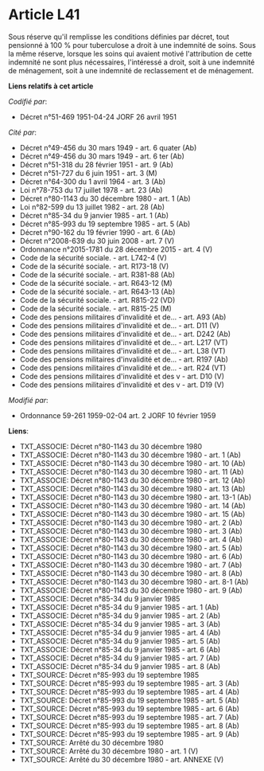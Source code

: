 # Article L41

Sous réserve qu'il remplisse les conditions définies par décret, tout pensionné à 100 % pour tuberculose a droit à une
indemnité de soins. Sous la même réserve, lorsque les soins qui avaient motivé l'attribution de cette indemnité ne sont plus
nécessaires, l'intéressé a droit, soit à une indemnité de ménagement, soit à une indemnité de reclassement et de ménagement.

**Liens relatifs à cet article**

_Codifié par_:

  - Décret n°51-469 1951-04-24 JORF 26 avril 1951

_Cité par_:

  - Décret n°49-456 du 30 mars 1949 - art. 6 quater (Ab)
  - Décret n°49-456 du 30 mars 1949 - art. 6 ter (Ab)
  - Décret n°51-318 du 28 février 1951 - art. 9 (Ab)
  - Décret n°51-727 du 6 juin 1951 - art. 3 (M)
  - Décret n°64-300 du 1 avril 1964 - art. 3 (Ab)
  - Loi n°78-753 du 17 juillet 1978 - art. 23 (Ab)
  - Décret n°80-1143 du 30 décembre 1980 - art. 1 (Ab)
  - Loi n°82-599 du 13 juillet 1982 - art. 28 (Ab)
  - Décret n°85-34 du 9 janvier 1985 - art. 1 (Ab)
  - Décret n°85-993 du 19 septembre 1985 - art. 5 (Ab)
  - Décret n°90-162 du 19 février 1990 - art. 6 (Ab)
  - Décret n°2008-639 du 30 juin 2008 - art. 7 (V)
  - Ordonnance n°2015-1781 du 28 décembre 2015 - art. 4 (V)
  - Code de la sécurité sociale. - art. L742-4 (V)
  - Code de la sécurité sociale. - art. R173-18 (V)
  - Code de la sécurité sociale. - art. R381-88 (Ab)
  - Code de la sécurité sociale. - art. R643-12 (M)
  - Code de la sécurité sociale. - art. R643-13 (Ab)
  - Code de la sécurité sociale. - art. R815-22 (VD)
  - Code de la sécurité sociale. - art. R815-25 (M)
  - Code des pensions militaires d'invalidité et de... - art. A93 (Ab)
  - Code des pensions militaires d'invalidité et de... - art. D11 (V)
  - Code des pensions militaires d'invalidité et de... - art. D242 (Ab)
  - Code des pensions militaires d'invalidité et de... - art. L217 (VT)
  - Code des pensions militaires d'invalidité et de... - art. L38 (VT)
  - Code des pensions militaires d'invalidité et de... - art. R197 (Ab)
  - Code des pensions militaires d'invalidité et de... - art. R24 (VT)
  - Code des pensions militaires d'invalidité et des v - art. D10 (V)
  - Code des pensions militaires d'invalidité et des v - art. D19 (V)

_Modifié par_:

  - Ordonnance 59-261 1959-02-04 art. 2 JORF 10 février 1959

**Liens**:

  - TXT_ASSOCIE: Décret n°80-1143 du 30 décembre 1980
  - TXT_ASSOCIE: Décret n°80-1143 du 30 décembre 1980 - art. 1 (Ab)
  - TXT_ASSOCIE: Décret n°80-1143 du 30 décembre 1980 - art. 10 (Ab)
  - TXT_ASSOCIE: Décret n°80-1143 du 30 décembre 1980 - art. 11 (Ab)
  - TXT_ASSOCIE: Décret n°80-1143 du 30 décembre 1980 - art. 12 (Ab)
  - TXT_ASSOCIE: Décret n°80-1143 du 30 décembre 1980 - art. 13 (Ab)
  - TXT_ASSOCIE: Décret n°80-1143 du 30 décembre 1980 - art. 13-1 (Ab)
  - TXT_ASSOCIE: Décret n°80-1143 du 30 décembre 1980 - art. 14 (Ab)
  - TXT_ASSOCIE: Décret n°80-1143 du 30 décembre 1980 - art. 15 (Ab)
  - TXT_ASSOCIE: Décret n°80-1143 du 30 décembre 1980 - art. 2 (Ab)
  - TXT_ASSOCIE: Décret n°80-1143 du 30 décembre 1980 - art. 3 (Ab)
  - TXT_ASSOCIE: Décret n°80-1143 du 30 décembre 1980 - art. 4 (Ab)
  - TXT_ASSOCIE: Décret n°80-1143 du 30 décembre 1980 - art. 5 (Ab)
  - TXT_ASSOCIE: Décret n°80-1143 du 30 décembre 1980 - art. 6 (Ab)
  - TXT_ASSOCIE: Décret n°80-1143 du 30 décembre 1980 - art. 7 (Ab)
  - TXT_ASSOCIE: Décret n°80-1143 du 30 décembre 1980 - art. 8 (Ab)
  - TXT_ASSOCIE: Décret n°80-1143 du 30 décembre 1980 - art. 8-1 (Ab)
  - TXT_ASSOCIE: Décret n°80-1143 du 30 décembre 1980 - art. 9 (Ab)
  - TXT_ASSOCIE: Décret n°85-34 du 9 janvier 1985
  - TXT_ASSOCIE: Décret n°85-34 du 9 janvier 1985 - art. 1 (Ab)
  - TXT_ASSOCIE: Décret n°85-34 du 9 janvier 1985 - art. 2 (Ab)
  - TXT_ASSOCIE: Décret n°85-34 du 9 janvier 1985 - art. 3 (Ab)
  - TXT_ASSOCIE: Décret n°85-34 du 9 janvier 1985 - art. 4 (Ab)
  - TXT_ASSOCIE: Décret n°85-34 du 9 janvier 1985 - art. 5 (Ab)
  - TXT_ASSOCIE: Décret n°85-34 du 9 janvier 1985 - art. 6 (Ab)
  - TXT_ASSOCIE: Décret n°85-34 du 9 janvier 1985 - art. 7 (Ab)
  - TXT_ASSOCIE: Décret n°85-34 du 9 janvier 1985 - art. 8 (Ab)
  - TXT_SOURCE: Décret n°85-993 du 19 septembre 1985
  - TXT_SOURCE: Décret n°85-993 du 19 septembre 1985 - art. 3 (Ab)
  - TXT_SOURCE: Décret n°85-993 du 19 septembre 1985 - art. 4 (Ab)
  - TXT_SOURCE: Décret n°85-993 du 19 septembre 1985 - art. 5 (Ab)
  - TXT_SOURCE: Décret n°85-993 du 19 septembre 1985 - art. 6 (Ab)
  - TXT_SOURCE: Décret n°85-993 du 19 septembre 1985 - art. 7 (Ab)
  - TXT_SOURCE: Décret n°85-993 du 19 septembre 1985 - art. 8 (Ab)
  - TXT_SOURCE: Décret n°85-993 du 19 septembre 1985 - art. 9 (Ab)
  - TXT_SOURCE: Arrêté du 30 décembre 1980
  - TXT_SOURCE: Arrêté du 30 décembre 1980 - art. 1 (V)
  - TXT_SOURCE: Arrêté du 30 décembre 1980 - art. ANNEXE (V)

